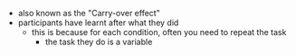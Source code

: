 - also known as the "Carry-over effect"
- participants have learnt after what they did
	- this is because for each condition, often you need to repeat the task
		- the task they do is a variable
